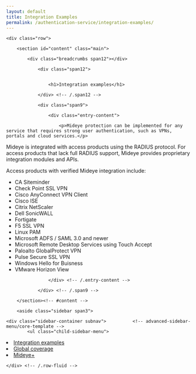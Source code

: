 ```yaml
---
layout: default
title: Integration Examples
permalink: /authentication-service/integration-examples/
---
```


<div class="container" id="content-wrapper">
	
	<div class="row">
		
		<section id="content" class="main">
			
			<div class="breadcrumbs span12"></div>
			
				<div class="span12">
					
										
					<h1>Integration examples</h1>
					
				</div> <!-- /.span12 -->
				
				<div class="span9">
					
					<div class="entry-content">
						
						<p>Mideye protection can be implemented for any service that requires strong user authentication, such as VPNs, portals and cloud services.</p>
<p>Mideye is integrated with access products using the RADIUS protocol. For access products that lack full RADIUS support, Mideye provides proprietary integration modules and APIs.</p>
<p>Access products with verified Mideye integration include:</p>
<ul>
<li>CA Siteminder</li>
<li>Check Point SSL VPN</li>
<li>Cisco AnyConnect VPN Client</li>
<li>Cisco ISE</li>
<li>Citrix NetScaler</li>
<li>Dell SonicWALL</li>
<li>Fortigate</li>
<li>F5 SSL VPN</li>
<li>Linux PAM</li>
<li>Microsoft ADFS / SAML 3.0 and newer</li>
<li>Microsoft Remote Desktop Services using Touch Accept</li>
<li>Paloalto GlobalProtect VPN</li>
<li>Pulse Secure SSL VPN</li>
<li>Windows Hello for Buisness</li>
<li>VMware Horizon View</li>
</ul>
						
					</div> <!-- /.entry-content -->
					
				</div> <!-- /.span9 -->
				
		</section><!-- #content -->
		
		<aside class="sidebar span3">
	
	<div class="sidebar-container subnav">			<!-- advanced-sidebar-menu/core-template -->
			<ul class="child-sidebar-menu">
<li class="page_item page-item-57 current_page_item"><a href="/authentication-service/integration-examples/" aria-current="page">Integration examples</a></li>
<li class="page_item page-item-63 has_children"><a href="/authentication-service/global-coverage/">Global coverage</a></li>
<li class="page_item page-item-279"><a href="/authentication-service/mideye/">Mideye+</a></li>
</ul>
<!-- End .child-sidebar-menu -->
</div></aside>
		
	</div> <!-- /.row-fluid -->
	
</div>

